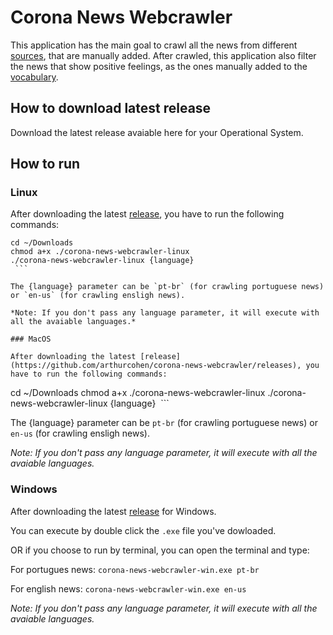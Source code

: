 # Corona News Webcrawler

This application has the main goal to crawl all the news from different [sources](https://github.com/arthurcohen/corona-news-webcrawler/tree/master/src/new-sources), that are manually added. 
After crawled, this application also filter the news that show positive feelings, as the ones manually added to the [vocabulary](https://github.com/arthurcohen/corona-news-webcrawler/blob/master/src/utils/reservedWords.ts ).


## How to download latest release 

Download the latest release avaiable here for your Operational System. 

## How to run 

### Linux 

After downloading the latest [release](https://github.com/arthurcohen/corona-news-webcrawler/releases), you have to run the following commands:

``` 
cd ~/Downloads
chmod a+x ./corona-news-webcrawler-linux
./corona-news-webcrawler-linux {language}
 ``` 

The {language} parameter can be `pt-br` (for crawling portuguese news) or `en-us` (for crawling ensligh news).

*Note: If you don't pass any language parameter, it will execute with all the avaiable languages.* 

### MacOS

After downloading the latest [release](https://github.com/arthurcohen/corona-news-webcrawler/releases), you have to run the following commands:

``` 
cd ~/Downloads
chmod a+x ./corona-news-webcrawler-linux
./corona-news-webcrawler-linux {language}
 ``` 

The {language} parameter can be `pt-br` (for crawling portuguese news) or `en-us` (for crawling ensligh news).

*Note: If you don't pass any language parameter, it will execute with all the avaiable languages.* 


### Windows


After downloading the latest [release](https://github.com/arthurcohen/corona-news-webcrawler/releases) for Windows. 

You can execute by double click the `.exe` file you've dowloaded. 

OR if you choose to run by terminal, you can open the terminal and type: 

For portugues news: 
```corona-news-webcrawler-win.exe pt-br```

For english news: 
```corona-news-webcrawler-win.exe en-us```

*Note: If you don't pass any language parameter, it will execute with all the avaiable languages.* 